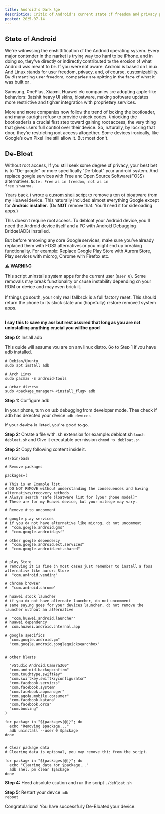 ```yaml
---
title: Android's Dark Age
description: Critic of Android's current state of freedom and privacy plus a guide to debloat android devices with no root access.
posted: 2025-07-14
---
```

 
## State of Android

We're witnessing the enshittification of the Android operating system. Every major contender in the market is trying way too hard to be iPhone, and in doing so, they've directly or indirectly contributed to the erosion of what Android was meant to be. If you were not aware: Android is based on Linux. And Linux stands for user freedom, privacy, and, of course, customizability. By dismantling user freedom, companies are spitting in the face of what it was built on.


Samsung, OnePlus, Xiaomi, Huawei etc companies are adopting apple-like behaviors: Batshit heavy UI skins, bloatware, making software updates more restrictive and tighter integration with proprietary services. 

More and more companies now follow the trend of locking the bootloader, and many outright refuse to provide unlock codes. Unlocking the bootloader is a crucial first step toward gaining root access, the very thing that gives users full control over their device. So, naturally, by locking that door, they're restricting root access altogether. Some devices ironically, like Google’s own Pixel line still allow it. But most don't.


## De-Bloat 

Without root access, If you still seek some degree of privacy, your best bet is to "De-google" or more specifically "De-bloat" your android system. And replace google services with Free and Open Source Software(FOSS) alternatives.
<code>Note: Free as in freedom, not as in free shwarma.</code>

Years back, I wrote a [custom shell script ](https://gist.githubusercontent.com/nshfm/fb3e3eb49dffe05ef7537046c86eccc8/raw/7f7651417bf61593b9cde8a793121399be1ae938/android_debloat.sh) to remove a ton of bloatware from my Huawei device. This naturally included almost everything Google except for **Android installer**. (Do **NOT** remove that. You’ll need it for sideloading apps.)

This doesn't require root access. To debloat your Android device, you'll need the Android device itself and a PC with Android Debugging Bridge(ADB) installed.

But before removing any core Google services, make sure you’ve already replaced them with FOSS alternatives or you might end up breaking functionality. For example:
Replace Google Play Store with Aurora Store, Play services with microg, Chrome with Firefox etc.

<div class="warning">
  <strong>⚠ WARNING</strong><br><br>
  This script uninstalls system apps for the current user (<code>User 0</code>). Some removals may break functionality or cause instability depending on your ROM or device and may even brick it.<br><br>
  If things go south, your only real fallback is a full factory reset. This should return the phone to its stock state and (hopefully) restore removed system apps.<br><br>
  
  <strong>I say this to save my ass but rest assured that long as you are not uninstalling anything crucial you will be good</strong>
</div>


**Step 0:** Install adb 

This guide will assume you are on any linux distro. Go to Step 1 if you have adb installed.

```
# Debian/Ubuntu
sudo apt install adb

# Arch Linux
sudo pacman -S android-tools

# Other distros
sudo <package_manager> <install_flag> adb

```

**Step 1:** Configure adb

In your phone, turn on usb debugging from developer mode. Then check if adb has detected your device <code>adb devices</code>

If your device is listed, you're good to go.

**Step 2:** Create a file with .sh extension for example: debloat.sh <code>touch debloat.sh</code> and Give it executable permission <code>chmod +x debloat.sh</code>

**Step 3:** Copy following content inside it.

```
#!/bin/bash

# Remove packages

packages=(

# This is an Example list. 
# DO NOT REMOVE without understanding the consequences and having alternatives/recovery methods
# Always search "safe bloatware list for [your phone model]"
# These are for my Huawei device, but your mileage may vary.

# Remove # to uncomment 

# google play services
# if you do not have alternative like microg, do not uncomment
#  "com.google.android.gms"
#  "com.google.android.gsf"

# other google dependency
#  "com.google.android.ext.services"
#  "com.google.android.ext.shared"


# play Store
# removing it is fine in most cases just remember to install a foss alternative like aurora Store
#  "com.android.vending"

# chrome browser
#  "com.android.chrome"

# huawei stock launcher
# if you do not have alternate launcher, do not uncomment
# same saying goes for your devices launcher, do not remove the launcher without an alternative 

#  "com.huawei.android.launcher"
# huawei dependency
#  com.huawei.android.internal.app

# google specifics
  "com.google.android.gm"
  "com.google.android.googlequicksearchbox"


# other bloats

  "vStudio.Android.Camera360"
  "com.android.backupconfirm"
  "com.touchtype.swiftkey"
  "com.swiftkey.swiftkeyconfigurator"
  "com.facebook.services"
  "com.facebook.system"
  "com.facebook.appmanager"
  "com.agoda.mobile.consumer"
  "com.facebook.katana"
  "com.facebook.orca"
  "com.booking"
)

for package in "${packages[@]}"; do
  echo "Removing $package..."
  adb uninstall --user 0 $package
done


# Clear package data
# Clearing data is optional, you may remove this from the script.

for package in "${packages[@]}"; do
  echo "Clearing data for $package..."
  adb shell pm clear $package
done
```


**Step 4:** Heed absolute caution and run the script <code>./debloat.sh</code>

**Step 5:** Restart your device <code>adb reboot</code>

Congratulations! You have successfully De-Bloated your device.